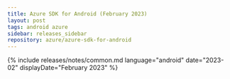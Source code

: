 ```yaml
---
title: Azure SDK for Android (February 2023)
layout: post
tags: android azure
sidebar: releases_sidebar
repository: azure/azure-sdk-for-android
---
```

{% include releases/notes/common.md language="android" date="2023-02" displayDate="February 2023" %}